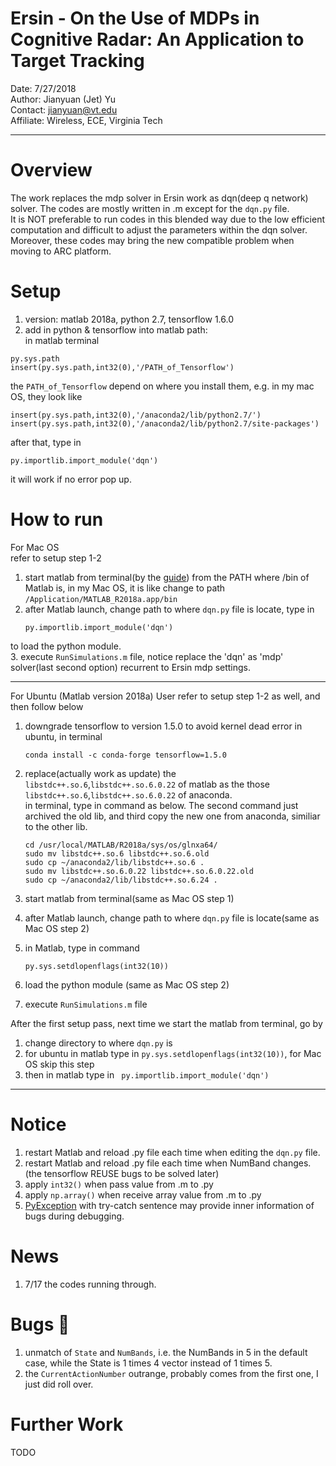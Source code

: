 # Ersin - On the Use of MDPs in Cognitive Radar: An Application to Target Tracking
Date: 7/27/2018  
Author: Jianyuan (Jet) Yu  
Contact: jianyuan@vt.edu   
Affiliate: Wireless, ECE, Virginia Tech

-------------------------------------------------------------------------
# Overview
The work replaces the mdp solver in Ersin work as dqn(deep q network) solver. The codes are mostly written in .m except for the ```dqn.py``` file.  
It is NOT preferable to run codes in this blended way due to the low efficient computation and difficult to adjust the parameters within the dqn solver. Moreover, these codes may bring the new compatible problem when moving to ARC platform.


# Setup
1. version: matlab 2018a, python 2.7, tensorflow 1.6.0
2. add in python & tensorflow into matlab path:  
in matlab terminal 
``` 
py.sys.path
insert(py.sys.path,int32(0),'/PATH_of_Tensorflow')
```  
the ```PATH_of_Tensorflow``` depend on where you install them, e.g. in my mac OS, they look like
```
insert(py.sys.path,int32(0),'/anaconda2/lib/python2.7/')
insert(py.sys.path,int32(0),'/anaconda2/lib/python2.7/site-packages')
```
after that, type in
```
py.importlib.import_module('dqn')
```
it will work if no error pop up.  







# How to run
For Mac OS  
refer to setup step 1-2
1. start matlab from terminal(by the [guide](https://stackoverflow.com/questions/45733111/importing-tensorflow-in-matlab-via-python-interface)) from the PATH where /bin of Matlab is, in my Mac OS, it is like change to path ```/Application/MATLAB_R2018a.app/bin```
2. after Matlab launch, change path to where ```dqn.py``` file is locate, type in 
    ```
    py.importlib.import_module('dqn')
    ``` 
to load the python module.  
3. execute ```RunSimulations.m``` file, notice replace the 'dqn' as 'mdp' solver(last second option) recurrent to Ersin mdp settings.

---
For Ubuntu (Matlab version 2018a) User
refer to setup step 1-2 as well, and then follow below  
1. downgrade tensorflow to version 1.5.0 to avoid kernel dead error in ubuntu, in terminal  
    ```
    conda install -c conda-forge tensorflow=1.5.0
    ```
2. replace(actually work as update) the ```libstdc++.so.6```,```libstdc++.so.6.0.22``` of matlab as the those ```libstdc++.so.6```,```libstdc++.so.6.0.22``` of anaconda.  
in terminal, type in command as below. The second command just archived the old lib, and third copy the new one from anaconda, similiar to the other lib.   
    ```
    cd /usr/local/MATLAB/R2018a/sys/os/glnxa64/
    sudo mv libstdc++.so.6 libstdc++.so.6.old
    sudo cp ~/anaconda2/lib/libstdc++.so.6 .
    sudo mv libstdc++.so.6.0.22 libstdc++.so.6.0.22.old
    sudo cp ~/anaconda2/lib/libstdc++.so.6.24 .
    ```

3. start matlab from terminal(same as Mac OS step 1)  
4. after Matlab launch, change path to where ```dqn.py``` file is locate(same as Mac OS step 2)
5. in Matlab, type in command
    ```
    py.sys.setdlopenflags(int32(10))
    ```
6. load the python module (same as Mac OS step 2)
7. execute ```RunSimulations.m``` file


After the first setup pass, next time we start the matlab from terminal, go by  
1. change directory to where ```dqn.py```  is  
2. for ubuntu in matlab type in  ```py.sys.setdlopenflags(int32(10))```, for Mac OS skip this step  
2. then in matlab type in  ``` py.importlib.import_module('dqn')```
-------------------------------------------------------------------------

# Notice
1. restart Matlab and reload .py file each time when editing the ```dqn.py``` file.
2. restart Matlab and reload .py file each time when NumBand changes.(the tensorflow REUSE bugs to be solved later)
3. apply ```int32()``` when pass value from .m to .py
4. apply ```np.array()``` when receive array value from .m to .py
5. [PyException](https://www.mathworks.com/matlabcentral/answers/170466-python-from-2014b-matlab-debug-challanges-where-is-python-stdout-stderr) with try-catch sentence may provide inner information of bugs during debugging.

# News
1. 7/17 the codes running through.


# Bugs 🐞
1. unmatch of ```State``` and ```NumBands```, i.e. the NumBands in 5 in the default case, while the State is 1 times 4 vector instead of 1 times 5.
2. the ```CurrentActionNumber``` outrange, probably comes from the first one, I just did roll over.


# Further Work
TODO